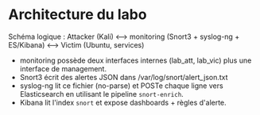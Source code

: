 # Architecture du labo

Schéma logique :
Attacker (Kali) <--> monitoring (Snort3 + syslog-ng + ES/Kibana) <--> Victim (Ubuntu, services)
- monitoring possède deux interfaces internes (lab_att, lab_vic) plus une interface de management.
- Snort3 écrit des alertes JSON dans /var/log/snort/alert_json.txt
- syslog-ng lit ce fichier (no-parse) et POSTe chaque ligne vers Elasticsearch en utilisant le pipeline `snort-enrich`.
- Kibana lit l'index `snort` et expose dashboards + règles d'alerte.
